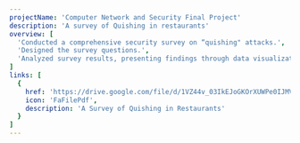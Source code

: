 ```yaml
---
projectName: 'Computer Network and Security Final Project'
description: 'A survey of Quishing in restaurants'
overview: [
  'Conducted a comprehensive security survey on “quishing" attacks.',
  'Designed the survey questions.',
  'Analyzed survey results, presenting findings through data visualization and identifying vulnerabilities.',
]
links: [
  {
    href: 'https://drive.google.com/file/d/1VZ44v_03IkEJoGKOrXUWPe0IJMVk5EDl/view?usp=sharing',
    icon: 'FaFilePdf',
    description: 'A Survey of Quishing in Restaurants'
  }
]
---
```

